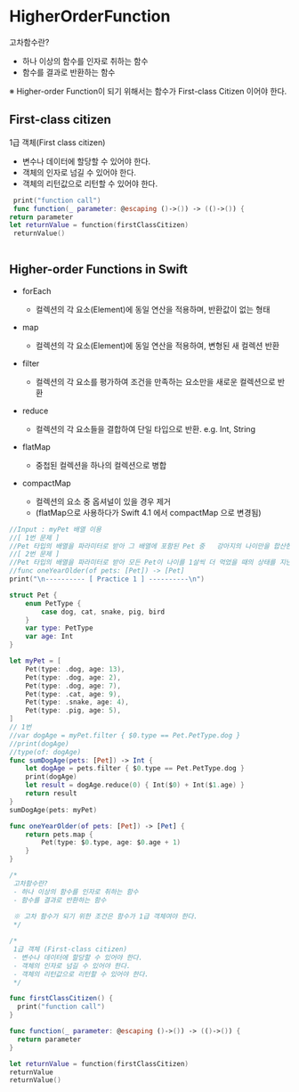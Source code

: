 # HigherOrderFunction

고차함수란?

- 하나 이상의 함수를 인자로 취하는 함수 
- 함수를 결과로 반환하는 함수

※ Higher-order Function이 되기 위해서는 함수가 First-class Citizen 이어야 한다.



## **First-class citizen**

1급 객체(First class citizen)

- 변수나 데이터에 할당할 수 있어야 한다.
- 객체의 인자로 넘길 수 있어야 한다.
- 객체의 리턴값으로 리턴할 수 있어야 한다.

```swift
 print("function call")
 func function(_ parameter: @escaping ()->()) -> (()->()) {
return parameter
let returnValue = function(firstClassCitizen)
 returnValue()
 
```





## **Higher-order Functions in Swift**

- forEach
  - 컬렉션의 각 요소(Element)에 동일 연산을 적용하며, 반환값이 없는 형태

- map
  - 컬렉션의 각 요소(Element)에 동일 연산을 적용하여, 변형된 새 컬렉션 반환
- filter
  - 컬렉션의 각 요소를 평가하여 조건을 만족하는 요소만을 새로운 컬렉션으로 반환
- reduce
  - 컬렉션의 각 요소들을 결합하여 단일 타입으로 반환. e.g. Int, String
- flatMap
  - 중첩된 컬렉션을 하나의 컬렉션으로 병합
- compactMap
  - 컬렉션의 요소 중 옵셔널이 있을 경우 제거
  - (flatMap으로 사용하다가 Swift 4.1 에서 compactMap 으로 변경됨)


```swift
//Input : myPet 배열 이용
//[ 1번 문제 ]
//Pet 타입의 배열을 파라미터로 받아 그 배열에 포함된 Pet 중   강아지의 나이만을 합산한 결과를 반환하는 sumDogAge 함수 구현 func sumDogAge(pets: [Pet]) -> Int
//[ 2번 문제 ]
//Pet 타입의 배열을 파라미터로 받아 모든 Pet이 나이를 1살씩 더 먹었을 때의 상태를 지닌 새로운 배열을 반환하는 oneYearOlder 함수 구현
//func oneYearOlder(of pets: [Pet]) -> [Pet]
print("\n---------- [ Practice 1 ] ----------\n")

struct Pet {
    enum PetType {
        case dog, cat, snake, pig, bird
    }
    var type: PetType
    var age: Int
}

let myPet = [
    Pet(type: .dog, age: 13),
    Pet(type: .dog, age: 2),
    Pet(type: .dog, age: 7),
    Pet(type: .cat, age: 9),
    Pet(type: .snake, age: 4),
    Pet(type: .pig, age: 5),
]
// 1번
//var dogAge = myPet.filter { $0.type == Pet.PetType.dog }
//print(dogAge)
//type(of: dogAge)
func sumDogAge(pets: [Pet]) -> Int {
    let dogAge = pets.filter { $0.type == Pet.PetType.dog }
    print(dogAge)
    let result = dogAge.reduce(0) { Int($0) + Int($1.age) }
    return result
}
sumDogAge(pets: myPet)

func oneYearOlder(of pets: [Pet]) -> [Pet] {
    return pets.map {
        Pet(type: $0.type, age: $0.age + 1)
    }
}
```

```swift
/*
 고차함수란?
 - 하나 이상의 함수를 인자로 취하는 함수
 - 함수를 결과로 반환하는 함수
 
 ※ 고차 함수가 되기 위한 조건은 함수가 1급 객체여야 한다.
 */

/*
 1급 객체 (First-class citizen)
 - 변수나 데이터에 할당할 수 있어야 한다.
 - 객체의 인자로 넘길 수 있어야 한다.
 - 객체의 리턴값으로 리턴할 수 있어야 한다.
 */

func firstClassCitizen() {
  print("function call")
}

func function(_ parameter: @escaping ()->()) -> (()->()) {
  return parameter
}

let returnValue = function(firstClassCitizen)
returnValue
returnValue()

```



```swift

```


